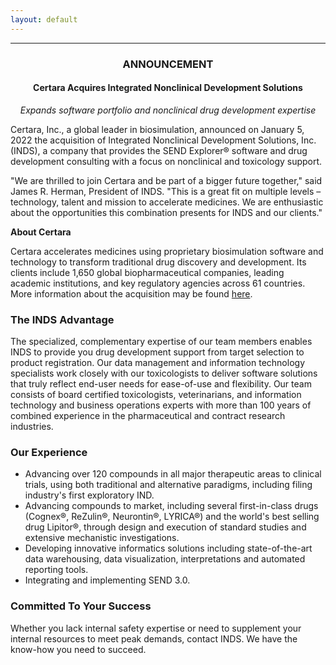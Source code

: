 ```yaml
---
layout: default
---
```


---

<h3 style="text-align:center">ANNOUNCEMENT</h3>
<h4 style="text-align:center">Certara Acquires Integrated Nonclinical Development Solutions</h4>
<p style="font-style:italic; text-align:center">Expands software portfolio and nonclinical drug development expertise</p>

<p>Certara, Inc., a global leader in biosimulation, announced on January 5, 2022 the acquisition of Integrated Nonclinical Development Solutions, Inc. (INDS), a company that provides the SEND Explorer® software and drug development consulting with a focus on nonclinical and toxicology support.</p>

<p>"We are thrilled to join Certara and be part of a bigger future together," said James R. Herman, President of INDS.  "This is a great fit on multiple levels – technology, talent and mission to accelerate medicines.  We are enthusiastic about the opportunities this combination presents for INDS and our clients."</p>

<p style="font-weight:bold">About Certara</p>

<p>Certara accelerates medicines using proprietary biosimulation software and technology to transform traditional drug discovery and development. Its clients include 1,650 global biopharmaceutical companies, leading academic institutions, and key regulatory agencies across 61 countries.
More information about the acquisition may be found <a href="https://www.certara.com/resources/?categories=pressrelease&&categories2=announcement">here</a>.</p>


### The INDS Advantage

The specialized, complementary expertise of our team members enables INDS to
provide you drug development support from target selection to product
registration. Our data management and information technology specialists work
closely with our toxicologists to deliver software solutions that truly reflect
end-user needs for ease-of-use and flexibility. Our team consists of board
certified toxicologists, veterinarians, and information technology and business
operations experts with more than 100 years of combined experience in the
pharmaceutical and contract research industries.

### Our Experience

-   Advancing over 120 compounds in all major therapeutic areas to clinical
    trials, using both traditional and alternative paradigms, including filing
    industry's first exploratory IND.
-   Advancing compounds to market, including several first-in-class drugs
    (Cognex®, ReZulin®, Neurontin®, LYRICA®) and the world's best selling drug
    Lipitor®, through design and execution of standard studies and extensive
    mechanistic investigations.
-   Developing innovative informatics solutions including state-of-the-art data
    warehousing, data visualization, interpretations and automated
    reporting tools.
-   Integrating and implementing SEND 3.0.

### Committed To Your Success

Whether you lack internal safety expertise or need to supplement your internal
resources to meet peak demands, contact INDS. We have the know-how you need to
succeed.
